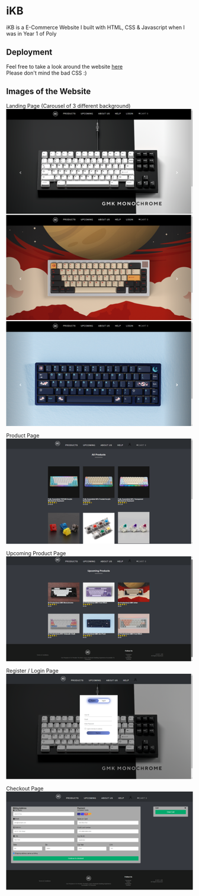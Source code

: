 # iKB

iKB is a E-Commerce Website I built with HTML, CSS & Javascript when I was in Year 1 of Poly

## Deployment

Feel free to take a look around the website [here](https://ikb.vercel.app/)<br/>
Please don't mind the bad CSS :)

## Images of the Website

Landing Page (Carousel of 3 different background)
![alt text](readme%20assets/homepage1.png)
![alt text](readme%20assets/homepage2.png)
![alt text](readme%20assets/homepage3.png)

Product Page
![alt text](readme%20assets/products.png)

Upcoming Product Page
![alt text](readme%20assets/upcoming.png)

Register / Login Page
![alt text](readme%20assets/register.png)

Checkout Page
![alt text](readme%20assets/checkout.png)
